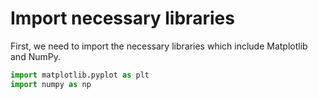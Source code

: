 # Import necessary libraries

First, we need to import the necessary libraries which include Matplotlib and NumPy.

```python
import matplotlib.pyplot as plt
import numpy as np
```
